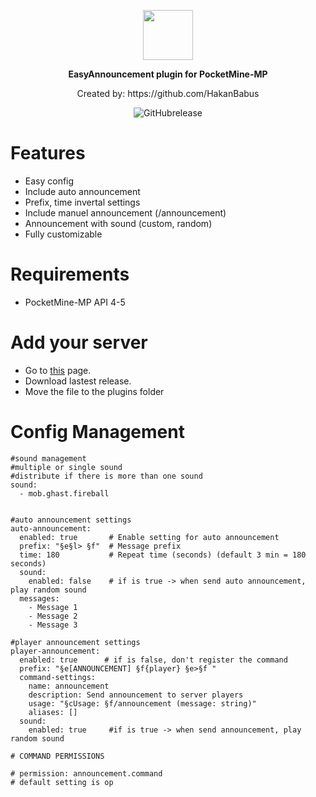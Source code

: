<p align="center">
  <img align="center" src="https://github.com/HakanBabus/EasyAnnouncement/assets/90573332/986e3c5c-a117-47a1-9f7f-d1e418841ebf"  width="80" height="80">

<p align="center">
    <b>EasyAnnouncement plugin for PocketMine-MP</b>
  
  <p align="center">
Created by: https://github.com/HakanBabus


  <p align="center">
    <img alt="GitHubrelease" src="https://img.shields.io/github/v/release/HakanBabus/EasyAnnouncement?label=release&sort=semver">
</p>


# Features

- Easy config
- Include auto announcement
- Prefix, time invertal settings
- Include manuel announcement (/announcement)
- Announcement with sound (custom, random)
- Fully customizable

# Requirements

- PocketMine-MP API 4-5

# Add your server

- Go to [this](https://github.com/HakanBabus/EasyAnnouncement/releases) page.
- Download lastest release.
- Move the file to the plugins folder


# Config Management

```
#sound management
#multiple or single sound
#distribute if there is more than one sound
sound:
  - mob.ghast.fireball


#auto announcement settings
auto-announcement:
  enabled: true       # Enable setting for auto announcement
  prefix: "§e§l> §f"  # Message prefix
  time: 180           # Repeat time (seconds) (default 3 min = 180 seconds)
  sound:
    enabled: false    # if is true -> when send auto announcement, play random sound
  messages:
    - Message 1
    - Message 2
    - Message 3

#player announcement settings
player-announcement:
  enabled: true      # if is false, don't register the command
  prefix: "§e[ANNOUNCEMENT] §f{player} §e>§f "
  command-settings:
    name: announcement
    description: Send announcement to server players
    usage: "§cUsage: §f/announcement (message: string)"
    aliases: []
  sound:
    enabled: true     #if is true -> when send announcement, play random sound

# COMMAND PERMISSIONS

# permission: announcement.command
# default setting is op
```
